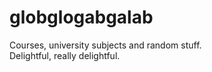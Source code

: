 # globglogabgalab
Courses, university subjects and random stuff.
</br>
Delightful, really delightful.
